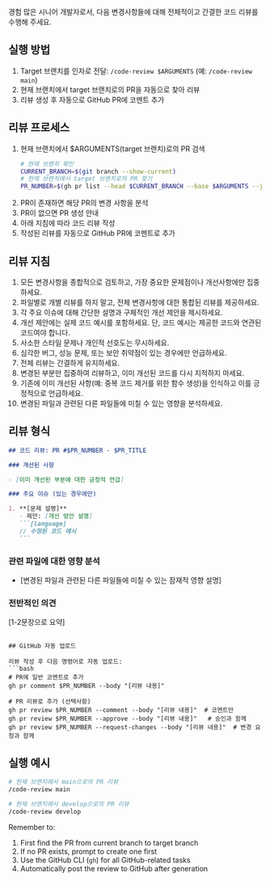 경험 많은 시니어 개발자로서, 다음 변경사항들에 대해 전체적이고 간결한 코드 리뷰를 수행해 주세요.

## 실행 방법

1. Target 브랜치를 인자로 전달: `/code-review $ARGUMENTS` (예: `/code-review main`)
2. 현재 브랜치에서 target 브랜치로의 PR을 자동으로 찾아 리뷰
3. 리뷰 생성 후 자동으로 GitHub PR에 코멘트 추가

## 리뷰 프로세스

1. 현재 브랜치에서 $ARGUMENTS(target 브랜치)로의 PR 검색
   ```bash
   # 현재 브랜치 확인
   CURRENT_BRANCH=$(git branch --show-current)
   # 현재 브랜치에서 target 브랜치로의 PR 찾기
   PR_NUMBER=$(gh pr list --head $CURRENT_BRANCH --base $ARGUMENTS --json number --jq '.[0].number')
   ```
2. PR이 존재하면 해당 PR의 변경 사항을 분석
3. PR이 없으면 PR 생성 안내
4. 아래 지침에 따라 코드 리뷰 작성
5. 작성된 리뷰를 자동으로 GitHub PR에 코멘트로 추가

## 리뷰 지침

1. 모든 변경사항을 종합적으로 검토하고, 가장 중요한 문제점이나 개선사항에만 집중하세요.
2. 파일별로 개별 리뷰를 하지 말고, 전체 변경사항에 대한 통합된 리뷰를 제공하세요.
3. 각 주요 이슈에 대해 간단한 설명과 구체적인 개선 제안을 제시하세요.
4. 개선 제안에는 실제 코드 예시를 포함하세요. 단, 코드 예시는 제공한 코드와 연관된 코드여야 합니다.
5. 사소한 스타일 문제나 개인적 선호도는 무시하세요.
6. 심각한 버그, 성능 문제, 또는 보안 취약점이 있는 경우에만 언급하세요.
7. 전체 리뷰는 간결하게 유지하세요.
8. 변경된 부분만 집중하여 리뷰하고, 이미 개선된 코드를 다시 지적하지 마세요.
9. 기존에 이미 개선된 사항(예: 중복 코드 제거를 위한 함수 생성)을 인식하고 이를 긍정적으로 언급하세요.
10. 변경된 파일과 관련된 다른 파일들에 미칠 수 있는 영향을 분석하세요.

## 리뷰 형식

````markdown
## 코드 리뷰: PR #$PR_NUMBER - $PR_TITLE

### 개선된 사항

- [이미 개선된 부분에 대한 긍정적 언급]

### 주요 이슈 (있는 경우에만)

1. **[문제 설명]**
   - 제안: [개선 방안 설명]
   ```[language]
   // 수정된 코드 예시
   ```
````

### 관련 파일에 대한 영향 분석

- [변경된 파일과 관련된 다른 파일들에 미칠 수 있는 잠재적 영향 설명]

### 전반적인 의견

[1-2문장으로 요약]

````

## GitHub 자동 업로드

리뷰 작성 후 다음 명령어로 자동 업로드:
```bash
# PR에 일반 코멘트로 추가
gh pr comment $PR_NUMBER --body "[리뷰 내용]"

# PR 리뷰로 추가 (선택사항)
gh pr review $PR_NUMBER --comment --body "[리뷰 내용]"  # 코멘트만
gh pr review $PR_NUMBER --approve --body "[리뷰 내용]"   # 승인과 함께
gh pr review $PR_NUMBER --request-changes --body "[리뷰 내용]"  # 변경 요청과 함께
````

## 실행 예시

```bash
# 현재 브랜치에서 main으로의 PR 리뷰
/code-review main

# 현재 브랜치에서 develop으로의 PR 리뷰
/code-review develop
```

Remember to:

1. First find the PR from current branch to target branch
2. If no PR exists, prompt to create one first
3. Use the GitHub CLI (`gh`) for all GitHub-related tasks
4. Automatically post the review to GitHub after generation
